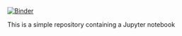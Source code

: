 
[![Binder](https://mybinder.org/badge_logo.svg)](https://mybinder.org/v2/gh/candresd/Darts/HEAD)

This is a simple repository containing a Jupyter notebook
